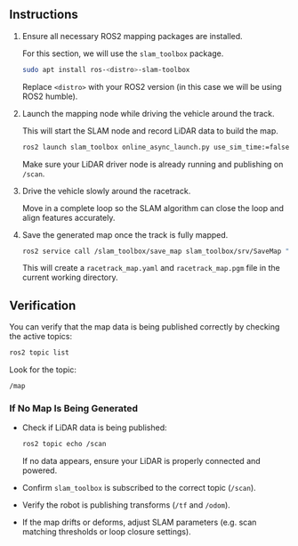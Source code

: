 ## Instructions

1. Ensure all necessary ROS2 mapping packages are installed.
    
    For this section, we will use the `slam_toolbox` package.
    
    ```bash
    sudo apt install ros-<distro>-slam-toolbox
    ```
    
    Replace `<distro>` with your ROS2 version (in this case we will be using ROS2 humble).
    
2. Launch the mapping node while driving the vehicle around the track.
    
    This will start the SLAM node and record LiDAR data to build the map.
    
    ```bash
    ros2 launch slam_toolbox online_async_launch.py use_sim_time:=false
    ```
    
    Make sure your LiDAR driver node is already running and publishing on `/scan`.
    
3. Drive the vehicle slowly around the racetrack.
    
    Move in a complete loop so the SLAM algorithm can close the loop and align features accurately.
    
4. Save the generated map once the track is fully mapped.
    
    ```bash
    ros2 service call /slam_toolbox/save_map slam_toolbox/srv/SaveMap "{name: 'racetrack_map'}"
    ```
    
    This will create a `racetrack_map.yaml` and `racetrack_map.pgm` file in the current working directory.
    

## Verification

You can verify that the map data is being published correctly by checking the active topics:

```bash
ros2 topic list
```

Look for the topic:

```
/map
```

### If No Map Is Being Generated

- Check if LiDAR data is being published:
    
    ```bash
    ros2 topic echo /scan
    ```
    
    If no data appears, ensure your LiDAR is properly connected and powered.
    
- Confirm `slam_toolbox` is subscribed to the correct topic (`/scan`).
- Verify the robot is publishing transforms (`/tf` and `/odom`).
- If the map drifts or deforms, adjust SLAM parameters (e.g. scan matching thresholds or loop closure settings).